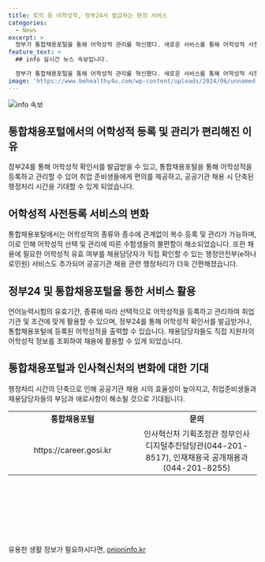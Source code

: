 ```yaml
---
title: 토익 등 어학성적, 정부24서 발급하는 편의 서비스
categories:
  - News
excerpt: >
  정부가 통합채용포털을 통해 어학성적 관리를 혁신했다. 새로운 서비스를 통해 어학성적 사전등록을 훨씬 편리하게 할 수 있게 되었고, 공공기관 채용 관련 행정처리 시간이 단축될 것으로 전망된다. 수험생들은 종류와 종수에 상관없이 어학성적을 복수 등록하고 선택적으로 관리할 수 있게 되었다. 이로써 취업을 준비하는 사람들과 공공기관 채용담당자들에게 큰 편의가 제공될 것으로 보인다. 관련정보는 정부24에서 확인할 수 있다.
feature_text: >
  ## info 실시간 뉴스 속보입니다.

  정부가 통합채용포털을 통해 어학성적 관리를 혁신했다. 새로운 서비스를 통해 어학성적 사전등록을 훨씬 편리하게 할 수 있게 되었고, 공공기관 채용 관련 행정처리 시간이 단축될 것으로 전망된다. 수험생들은 종류와 종수에 상관없이 어학성적을 복수 등록하고 선택적으로 관리할 수 있게 되었다. 이로써 취업을 준비하는 사람들과 공공기관 채용담당자들에게 큰 편의가 제공될 것으로 보인다. 관련정보는 정부24에서 확인할 수 있다.
image: 'https://www.behealthy4u.com/wp-content/uploads/2024/06/unnamed-file.png'
---
```


<p><img src="https://www.behealthy4u.com/wp-content/uploads/2024/06/unnamed-file.png" alt="info 속보" /></p>

<h2 data-ke-size="size26">통합채용포털에서의 어학성적 등록 및 관리가 편리해진 이유</h2>

<p data-ke-size="size16">정부24를 통해 어학성적 확인서를 발급받을 수 있고, 통합채용포털을 통해 어학성적을 등록하고 관리할 수 있어 취업 준비생들에게 편의를 제공하고, 공공기관 채용 시 단축된 행정처리 시간을 기대할 수 있게 되었습니다. </p>

<h2 data-ke-size="size26">어학성적 사전등록 서비스의 변화</h2>

<p data-ke-size="size16">통합채용포털에서는 어학성적의 종류와 종수에 관계없이 복수 등록 및 관리가 가능하며, 이로 인해 어학성적 선택 및 관리에 따른 수험생들의 불편함이 해소되었습니다. 또한 채용에 필요한 어학성적 유효 여부를 채용담당자가 직접 확인할 수 있는 행정안전부(e하나로민원) 서비스도 추가되어 공공기관 채용 관련 행정처리가 더욱 간편해졌습니다. </p>

<h2 data-ke-size="size26">정부24 및 통합채용포털을 통한 서비스 활용</h2>

<p data-ke-size="size16">언어능력시험의 유효기간, 종류에 따라 선택적으로 어학성적을 등록하고 관리하여 취업 기관 및 조건에 맞게 활용할 수 있으며, 정부24를 통해 어학성적 확인서를 발급받거나, 통합채용포털에 등록된 어학성적을 출력할 수 있습니다. 채용담당자들도 직접 지원자의 어학성적 정보를 조회하여 채용에 활용할 수 있게 되었습니다. </p>

<h2 data-ke-size="size26">통합채용포털과 인사혁신처의 변화에 대한 기대</h2>

<p data-ke-size="size16">행정처리 시간의 단축으로 인해 공공기관 채용 시의 효율성이 높아지고, 취업준비생들과 채용담당자들의 부담과 애로사항이 해소될 것으로 기대됩니다. </p>

<table>
  <colgroup>
    <col width="310" />
    <col width="343" />
  </colgroup>
  <tbody>
    <tr>
        <td style="text-align: center; height: 17px;"><b>통합채용포털</b></td>
        <td style="text-align: center; height: 17px;"><b>문의</b></td>
    </tr>
    <tr>
        <td style="text-align: center; height: 17px;">https://career.gosi.kr</td>
        <td style="text-align: center; height: 17px;">인사혁신처 기획조정관 정부인사디지털추진담당관(044-201-8517), 인재채용국 공개채용과(044-201-8255)</td>
    </tr>
  </tbody>
</table>

<p data-ke-size="size16">&nbsp;</p>

<p data-ke-size="size16">&nbsp;</p>

<p data-ke-size="size16">&nbsp;</p>

<p data-ke-size="size16">&nbsp;</p>
유용한 생활 정보가 필요하시다면, <a href="https://onioninfo.kr" rel="dofollow">onioninfo.kr</a>


